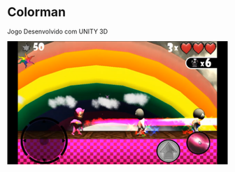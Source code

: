 # Colorman
Jogo Desenvolvido com UNITY 3D

![img](https://github.com/eternoscav/Colorman/blob/master/colorman.png)

